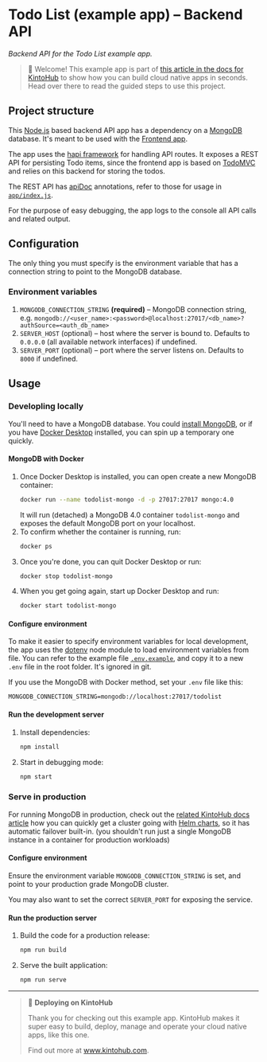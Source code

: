 # Todo List (example app) – Backend API

*Backend API for the Todo List example app.*

> 👋 Welcome! This example app is part of [this article in the docs for KintoHub][doc] to show how you can build cloud native apps in seconds. Head over there to read the guided steps to use this project.

## Project structure

This [Node.js] based backend API app has a dependency on a [MongoDB] database. It's meant to be used with the [Frontend app].

The app uses the [hapi framework] for handling API routes. It exposes a REST API for persisting Todo items, since the frontend app is based on [TodoMVC] and relies on this backend for storing the todos.

The REST API has [apiDoc] annotations, refer to those for usage in [`app/index.js`](./app/index.js).

For the purpose of easy debugging, the app logs to the console all API calls and related output.

## Configuration

The only thing you must specify is the environment variable that has a connection string to point to the MongoDB database.

### Environment variables
1. `MONGODB_CONNECTION_STRING` **(required)**  – MongoDB connection string, e.g. `mongodb://<user_name>:<password>@localhost:27017/<db_name>?authSource=<auth_db_name>`
2. `SERVER_HOST` (optional) – host where the server is bound to. Defaults to `0.0.0.0` (all available network interfaces) if undefined.
3. `SERVER_PORT` (optional) – port where the server listens on. Defaults to `8000` if undefined.

## Usage

### Developling locally

You'll need to have a MongoDB database. You could [install MongoDB], or if you have [Docker Desktop] installed, you can spin up a temporary one quickly.

#### MongoDB with Docker

1. Once Docker Desktop is installed, you can open create a new MongoDB container:  
   ```sh
   docker run --name todolist-mongo -d -p 27017:27017 mongo:4.0
   ```
   It will run (detached) a MongoDB 4.0 container `todolist-mongo` and exposes the default MongoDB port on your localhost.
2. To confirm whether the container is running, run:
   ```sh
   docker ps
   ```
3. Once you're done, you can quit Docker Desktop or run:
   ```sh
   docker stop todolist-mongo
   ```
4. When you get going again, start up Docker Desktop and run:
   ```sh
   docker start todolist-mongo
   ```

#### Configure environment

To make it easier to specify environment variables for local development, the app uses the [dotenv] node module to load environment variables from file. You can refer to the example file [`.env.example`](./.env.example), and copy it to a new `.env` file in the root folder. It's ignored in git.

If you use the MongoDB with Docker method, set your `.env` file like this:

```:.env
MONGODB_CONNECTION_STRING=mongodb://localhost:27017/todolist
```

#### Run the development server

1. Install dependencies:  
   ```sh
   npm install
   ```
2. Start in debugging mode:  
   ```sh
   npm start
   ```

### Serve in production

For running MongoDB in production, check out the [related KintoHub docs article][doc] how you can quickly get a cluster going with [Helm charts], so it has automatic failover built-in. (you shouldn't run just a single MongoDB instance in a container for production workloads)

#### Configure environment

Ensure the environment variable `MONGODB_CONNECTION_STRING` is set, and point to your production grade MongoDB cluster.

You may also want to set the correct `SERVER_PORT` for exposing the service.

#### Run the production server

1. Build the code for a production release:  
   ```sh
   npm run build
   ```
2. Serve the built application:  
   ```sh
   npm run serve
   ```

---

> 🚀 **Deploying on KintoHub**  
>
> Thank you for checking out this example app. KintoHub makes it super easy to build, deploy, manage and operate your cloud native apps, like this one.
>
> Find out more at www.kintohub.com.

  [doc]: https://docs.kintohub.com
  [Frontend app]: https://github.com/kintohub/todolist-api-example
  [Node.js]: https://nodejs.org
  [MongoDB]: https://www.mongodb.com
  [install MongoDB]: https://docs.mongodb.com/manual/installation/#tutorial-installation
  [Docker Desktop]: https://www.docker.com/products/docker-desktop
  [Helm charts]: https://helm.sh
  [hapi framework]: https://hapijs.com
  [apiDoc]: http://apidocjs.com
  [TodoMVC]: http://todomvc.com
  [dotenv]: https://www.npmjs.com/package/dotenv
